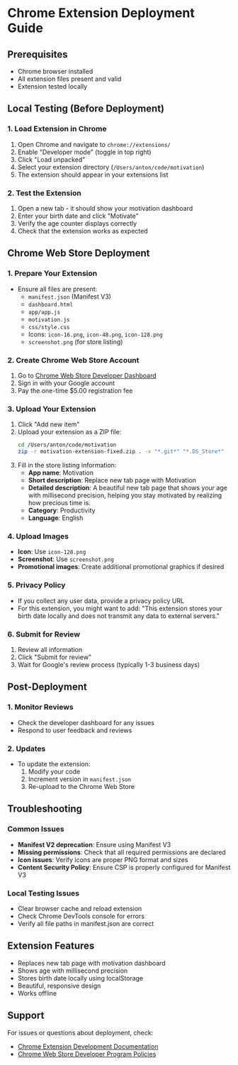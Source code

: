 # Chrome Extension Deployment Guide

## Prerequisites
- Chrome browser installed
- All extension files present and valid
- Extension tested locally

## Local Testing (Before Deployment)

### 1. Load Extension in Chrome
1. Open Chrome and navigate to `chrome://extensions/`
2. Enable "Developer mode" (toggle in top right)
3. Click "Load unpacked"
4. Select your extension directory (`/Users/anton/code/motivation`)
5. The extension should appear in your extensions list

### 2. Test the Extension
1. Open a new tab - it should show your motivation dashboard
2. Enter your birth date and click "Motivate"
3. Verify the age counter displays correctly
4. Check that the extension works as expected

## Chrome Web Store Deployment

### 1. Prepare Your Extension
- Ensure all files are present:
  - `manifest.json` (Manifest V3)
  - `dashboard.html`
  - `app/app.js`
  - `motivation.js`
  - `css/style.css`
  - Icons: `icon-16.png`, `icon-48.png`, `icon-128.png`
  - `screenshot.png` (for store listing)

### 2. Create Chrome Web Store Account
1. Go to [Chrome Web Store Developer Dashboard](https://chrome.google.com/webstore/devconsole/)
2. Sign in with your Google account
3. Pay the one-time $5.00 registration fee

### 3. Upload Your Extension
1. Click "Add new item"
2. Upload your extension as a ZIP file:
   ```bash
   cd /Users/anton/code/motivation
   zip -r motivation-extension-fixed.zip . -x "*.git*" "*.DS_Store*"
   ```
3. Fill in the store listing information:
   - **App name**: Motivation
   - **Short description**: Replace new tab page with Motivation
   - **Detailed description**: A beautiful new tab page that shows your age with millisecond precision, helping you stay motivated by realizing how precious time is.
   - **Category**: Productivity
   - **Language**: English

### 4. Upload Images
- **Icon**: Use `icon-128.png`
- **Screenshot**: Use `screenshot.png`
- **Promotional images**: Create additional promotional graphics if desired

### 5. Privacy Policy
- If you collect any user data, provide a privacy policy URL
- For this extension, you might want to add: "This extension stores your birth date locally and does not transmit any data to external servers."

### 6. Submit for Review
1. Review all information
2. Click "Submit for review"
3. Wait for Google's review process (typically 1-3 business days)

## Post-Deployment

### 1. Monitor Reviews
- Check the developer dashboard for any issues
- Respond to user feedback and reviews

### 2. Updates
- To update the extension:
  1. Modify your code
  2. Increment version in `manifest.json`
  3. Re-upload to the Chrome Web Store

## Troubleshooting

### Common Issues
- **Manifest V2 deprecation**: Ensure using Manifest V3
- **Missing permissions**: Check that all required permissions are declared
- **Icon issues**: Verify icons are proper PNG format and sizes
- **Content Security Policy**: Ensure CSP is properly configured for Manifest V3

### Local Testing Issues
- Clear browser cache and reload extension
- Check Chrome DevTools console for errors
- Verify all file paths in manifest.json are correct

## Extension Features
- Replaces new tab page with motivation dashboard
- Shows age with millisecond precision
- Stores birth date locally using localStorage
- Beautiful, responsive design
- Works offline

## Support
For issues or questions about deployment, check:
- [Chrome Extension Development Documentation](https://developer.chrome.com/docs/extensions/)
- [Chrome Web Store Developer Program Policies](https://developer.chrome.com/docs/webstore/program_policies/)
